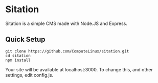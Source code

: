 Sitation
========
Sitation is a simple CMS made with Node.JS and Express.

Quick Setup
-----------
    git clone https://github.com/ComputeLinux/sitation.git
    cd sitation
    npm install

Your site will be available at localhost:3000. To change this, and other settings, edit config.js.
